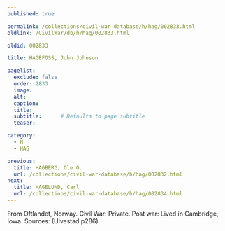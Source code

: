 ```yaml
---
published: true

permalink: /collections/civil-war-database/h/hag/002833.html
oldlink: /CivilWar/db/h/hag/002833.html

oldid: 002833

title: HAGEFOSS, John Johnson

pagelist:
  exclude: false
  order: 2833
  image: 
  alt:
  caption:
  title:
  subtitle:      # Defaults to page subtitle
  teaser:

category: 
  - H 
  - HAG

previous:
  title: HAGBERG, Ole G.
  url: /collections/civil-war-database/h/hag/002832.html  
next:
  title: HAGELUND, Carl
  url: /collections/civil-war-database/h/hag/002834.html   
---
```

From Oftlandet, Norway. Civil War: Private. Post war: Lived in Cambridge, Iowa. Sources: (Ulvestad p286)